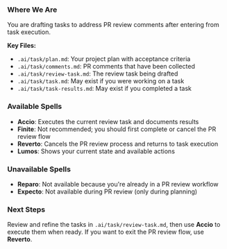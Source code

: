### Where We Are
You are drafting tasks to address PR review comments after entering from task execution.

**Key Files:**
- `.ai/task/plan.md`: Your project plan with acceptance criteria
- `.ai/task/comments.md`: PR comments that have been collected
- `.ai/task/review-task.md`: The review task being drafted
- `.ai/task/task.md`: May exist if you were working on a task
- `.ai/task/task-results.md`: May exist if you completed a task

### Available Spells
- **Accio**: Executes the current review task and documents results
- **Finite**: Not recommended; you should first complete or cancel the PR review flow
- **Reverto**: Cancels the PR review process and returns to task execution
- **Lumos**: Shows your current state and available actions

### Unavailable Spells
- **Reparo**: Not available because you're already in a PR review workflow
- **Expecto**: Not available during PR review (only during planning)

### Next Steps
Review and refine the tasks in `.ai/task/review-task.md`, then use **Accio** to execute them when ready. If you want to exit the PR review flow, use **Reverto**.